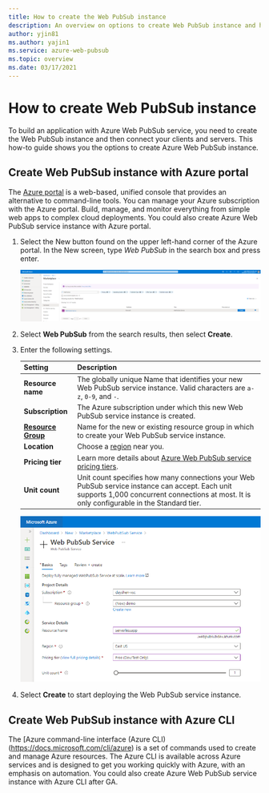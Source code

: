 ```yaml
---
title: How to create the Web PubSub instance
description: An overview on options to create Web PubSub instance and how to do it
author: yjin81
ms.author: yajin1
ms.service: azure-web-pubsub
ms.topic: overview 
ms.date: 03/17/2021
---
```


# How to create Web PubSub instance

To build an application with Azure Web PubSub service, you need to create the Web PubSub instance and then connect your clients and servers. This how-to guide shows you the options to create Azure Web PubSub instance.

## Create Web PubSub instance with Azure portal 

The [Azure portal](https://docs.microsoft.com/azure/azure-portal/) is a web-based, unified console that provides an alternative to command-line tools. You can manage your Azure subscription with the Azure portal. Build, manage, and monitor everything from simple web apps to complex cloud deployments. You could also create Azure Web PubSub service instance with Azure portal.

1. Select the New button found on the upper left-hand corner of the Azure portal. In the New screen, type *Web PubSub* in the search box and press enter.

    ![Screenshot shows search for Web PubSub service in the Azure portal.](media/web-pubsub-create-instance-portal/search-web-pubsub.png)

1. Select **Web PubSub** from the search results, then select **Create**.

1. Enter the following settings.

    | Setting      | Description                                        |
    | ------------ | -------------------------------------------------- |
    | **Resource name** | The globally unique Name that identifies your new Web PubSub service instance. Valid characters are `a-z`, `0-9`, and `-`.  | 
    | **Subscription** | The Azure subscription under which this new Web PubSub service instance is created. | 
    | **[Resource Group](../azure-resource-manager/management/overview.md)** |  Name for the new or existing resource group in which to create your Web PubSub service instance. | 
    | **Location** | Choose a [region](https://azure.microsoft.com/regions/) near you. |
    | **Pricing tier** | Learn more details about [Azure Web PubSub service pricing tiers](https://azure.microsoft.com/pricing/details/web-[pubsub]). |
    | **Unit count** |  Unit count specifies how many connections your Web PubSub service instance can accept. Each unit supports 1,000 concurrent connections at most. It is only configurable in the Standard tier. |

    ![Screenshot shows Web PubSub Basics tab with values.](media/web-pubsub-create-instance-portal/create-web-pubsub-instance.png)

1. Select **Create** to start deploying the Web PubSub service instance.

## Create Web PubSub instance with Azure CLI

The [Azure command-line interface (Azure CLI)\(https://docs.microsoft.com/cli/azure) is a set of commands used to create and manage Azure resources. The Azure CLI is available across Azure services and is designed to get you working quickly with Azure, with an emphasis on automation. You could also create Azure Web PubSub service instance with Azure CLI after GA.


